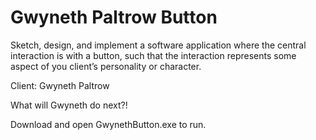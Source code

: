 # Gwyneth Paltrow Button

Sketch, design, and implement a software application where the central interaction is with a button, such that the interaction represents some aspect of you client’s personality or character.

Client: Gwyneth Paltrow

What will Gwyneth do next?!

Download and open GwynethButton.exe to run.
